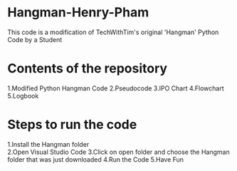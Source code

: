 # Hangman-Henry-Pham
This code is a modification of TechWithTim's original 'Hangman' Python Code by a Student

# Contents of the repository
1.Modified Python Hangman Code
2.Pseudocode
3.IPO Chart
4.Flowchart
5.Logbook

# Steps to run the code
1.Install the Hangman folder  
2.Open Visual Studio Code
3.Click on open folder and choose the Hangman folder that was just downloaded
4.Run the Code
5.Have Fun
